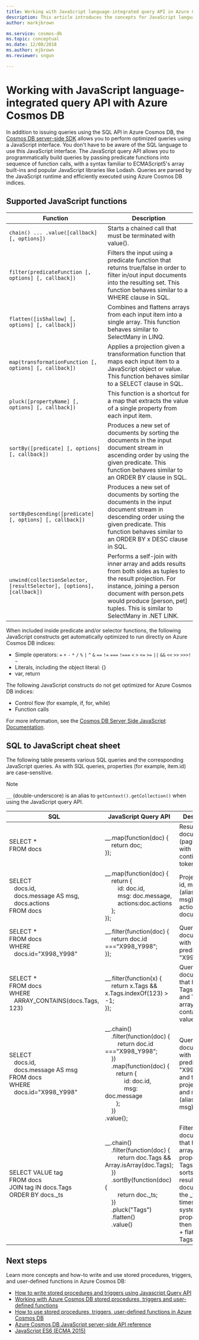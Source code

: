 ```yaml
---
title: Working with JavaScript language-integrated query API in Azure Cosmos DB
description: This article introduces the concepts for JavaScript language-integrated query API to create stored procedures and triggers in Azure Cosmos DB.
author: markjbrown

ms.service: cosmos-db
ms.topic: conceptual
ms.date: 12/08/2018
ms.author: mjbrown
ms.reviewer: sngun

---
```


# Working with JavaScript language-integrated query API with Azure Cosmos DB

In addition to issuing queries using the SQL API in Azure Cosmos DB, the [Cosmos DB server-side SDK](https://azure.github.io/azure-cosmosdb-js-server/) allows you to perform optimized queries using a JavaScript interface. You don't have to be aware of the SQL language to use this JavaScript interface. The JavaScript query API allows you to programmatically build queries by passing predicate functions into sequence of function calls, with a syntax familiar to ECMAScript5's array built-ins and popular JavaScript libraries like Lodash. Queries are parsed by the JavaScript runtime and efficiently executed using Azure Cosmos DB indices.

## Supported JavaScript functions

| **Function** | **Description** |
|---------|---------|
|`chain() ... .value([callback] [, options])`|Starts a chained call that must be terminated with value().|
|`filter(predicateFunction [, options] [, callback])`|Filters the input using a predicate function that returns true/false in order to filter in/out input documents into the resulting set. This function behaves similar to a WHERE clause in SQL.|
|`flatten([isShallow] [, options] [, callback])`|Combines and flattens arrays from each input item into a single array. This function behaves similar to SelectMany in LINQ.|
|`map(transformationFunction [, options] [, callback])`|Applies a projection given a transformation function that maps each input item to a JavaScript object or value. This function behaves similar to a SELECT clause in SQL.|
|`pluck([propertyName] [, options] [, callback])`|This function is a shortcut for a map that extracts the value of a single property from each input item.|
|`sortBy([predicate] [, options] [, callback])`|Produces a new set of documents by sorting the documents in the input document stream in ascending order by using the given predicate. This function behaves similar to an ORDER BY clause in SQL.|
|`sortByDescending([predicate] [, options] [, callback])`|Produces a new set of documents by sorting the documents in the input document stream in descending order using the given predicate. This function behaves similar to an ORDER BY x DESC clause in SQL.|
|`unwind(collectionSelector, [resultSelector], [options], [callback])`|Performs a self-join with inner array and adds results from both sides as tuples to the result projection. For instance, joining a person document with person.pets would produce [person, pet] tuples. This is similar to SelectMany in .NET LINK.|

When included inside predicate and/or selector functions, the following JavaScript constructs get automatically optimized to run directly on Azure Cosmos DB indices:

- Simple operators: `=` `+` `-` `*` `/` `%` `|` `^` `&` `==` `!=` `===` `!===` `<` `>` `<=` `>=` `||` `&&` `<<` `>>` `>>>!` `~`
- Literals, including the object literal: {}
- var, return

The following JavaScript constructs do not get optimized for Azure Cosmos DB indices:

- Control flow (for example, if, for, while)
- Function calls

For more information, see the [Cosmos DB Server Side JavaScript Documentation](https://azure.github.io/azure-cosmosdb-js-server/).

## SQL to JavaScript cheat sheet

The following table presents various SQL queries and the corresponding JavaScript queries. As with SQL queries, properties (for example, item.id) are case-sensitive.

> [!NOTE]
> `__` (double-underscore) is an alias to `getContext().getCollection()` when using the JavaScript query API.

|**SQL**|**JavaScript Query API**|**Description**|
|---|---|---|
|SELECT *<br>FROM docs| __.map(function(doc) { <br>&nbsp;&nbsp;&nbsp;&nbsp;return doc;<br>});|Results in all documents (paginated with continuation token) as is.|
|SELECT <br>&nbsp;&nbsp;&nbsp;docs.id,<br>&nbsp;&nbsp;&nbsp;docs.message AS msg,<br>&nbsp;&nbsp;&nbsp;docs.actions <br>FROM docs|__.map(function(doc) {<br>&nbsp;&nbsp;&nbsp;&nbsp;return {<br>&nbsp;&nbsp;&nbsp;&nbsp;&nbsp;&nbsp;&nbsp;&nbsp;id: doc.id,<br>&nbsp;&nbsp;&nbsp;&nbsp;&nbsp;&nbsp;&nbsp;&nbsp;msg: doc.message,<br>&nbsp;&nbsp;&nbsp;&nbsp;&nbsp;&nbsp;&nbsp;&nbsp;actions:doc.actions<br>&nbsp;&nbsp;&nbsp;&nbsp;};<br>});|Projects the id, message (aliased to msg), and action from all documents.|
|SELECT *<br>FROM docs<br>WHERE<br>&nbsp;&nbsp;&nbsp;docs.id="X998_Y998"|__.filter(function(doc) {<br>&nbsp;&nbsp;&nbsp;&nbsp;return doc.id ==="X998_Y998";<br>});|Queries for documents with the predicate: id = "X998_Y998".|
|SELECT *<br>FROM docs<br>WHERE<br>&nbsp;&nbsp;&nbsp;ARRAY_CONTAINS(docs.Tags, 123)|__.filter(function(x) {<br>&nbsp;&nbsp;&nbsp;&nbsp;return x.Tags && x.Tags.indexOf(123) > -1;<br>});|Queries for documents that have a Tags property and Tags is an array containing the value 123.|
|SELECT<br>&nbsp;&nbsp;&nbsp;docs.id,<br>&nbsp;&nbsp;&nbsp;docs.message AS msg<br>FROM docs<br>WHERE<br>&nbsp;&nbsp;&nbsp;docs.id="X998_Y998"|__.chain()<br>&nbsp;&nbsp;&nbsp;&nbsp;.filter(function(doc) {<br>&nbsp;&nbsp;&nbsp;&nbsp;&nbsp;&nbsp;&nbsp;&nbsp;return doc.id ==="X998_Y998";<br>&nbsp;&nbsp;&nbsp;&nbsp;})<br>&nbsp;&nbsp;&nbsp;&nbsp;.map(function(doc) {<br>&nbsp;&nbsp;&nbsp;&nbsp;&nbsp;&nbsp;&nbsp;return {<br>&nbsp;&nbsp;&nbsp;&nbsp;&nbsp;&nbsp;&nbsp;&nbsp;&nbsp;&nbsp;&nbsp;&nbsp;id: doc.id,<br>&nbsp;&nbsp;&nbsp;&nbsp;&nbsp;&nbsp;&nbsp;&nbsp;&nbsp;&nbsp;&nbsp;&nbsp;msg: doc.message<br>&nbsp;&nbsp;&nbsp;&nbsp;&nbsp;&nbsp;&nbsp;};<br>&nbsp;&nbsp;&nbsp;&nbsp;})<br>.value();|Queries for documents with a predicate, id = "X998_Y998", and then projects the id and message (aliased to msg).|
|SELECT VALUE tag<br>FROM docs<br>JOIN tag IN docs.Tags<br>ORDER BY docs._ts|__.chain()<br>&nbsp;&nbsp;&nbsp;&nbsp;.filter(function(doc) {<br>&nbsp;&nbsp;&nbsp;&nbsp;&nbsp;&nbsp;&nbsp;&nbsp;return doc.Tags && Array.isArray(doc.Tags);<br>&nbsp;&nbsp;&nbsp;&nbsp;})<br>&nbsp;&nbsp;&nbsp;&nbsp;.sortBy(function(doc) {<br>&nbsp;&nbsp;&nbsp;&nbsp;&nbsp;&nbsp;&nbsp;&nbsp;return doc._ts;<br>&nbsp;&nbsp;&nbsp;&nbsp;})<br>&nbsp;&nbsp;&nbsp;&nbsp;.pluck("Tags")<br>&nbsp;&nbsp;&nbsp;&nbsp;.flatten()<br>&nbsp;&nbsp;&nbsp;&nbsp;.value()|Filters for documents that have an array property, Tags, and sorts the resulting documents by the _ts timestamp system property, and then projects + flattens the Tags array.|

## Next steps

Learn more concepts and how-to write and use stored procedures, triggers, and user-defined functions in Azure Cosmos DB:

- [How to write stored procedures and triggers using Javascript Query API](how-to-write-js-query-api.md#)
- [Working with Azure Cosmos DB stored procedures, triggers and user-defined functions](storedprocedures-triggers-udfs.md)
- [How to use stored procedures, triggers, user-defined functions in Azure Cosmos DB](how-to-use-sprocs-triggers-udfs.md)
- [Azure Cosmos DB JavaScript server-side API reference](https://azure.github.io/azure-cosmosdb-js-server)
- [JavaScript ES6 (ECMA 2015)](https://www.ecma-international.org/ecma-262/6.0/)
